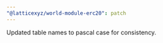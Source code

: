 ```yaml
---
"@latticexyz/world-module-erc20": patch
---
```


Updated table names to pascal case for consistency.
